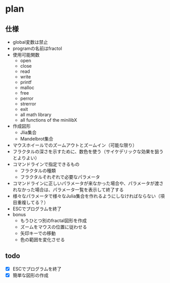 # plan

## 仕様

- global変数は禁止
- programの名前はfractol
- 使用可能関数
  - open
  - close
  - read
  - write
  - printf
  - malloc
  - free
  - perror
  - strerror
  - exit
  - all math library
  - all functions of the minilibX
- 作成図形
  - Jlia集合
  - Mandelbrot集合
- マウスホイールでのズームアウトとズームイン（可能な限り）
- フラクタルの深さを示すために、数色を使う（サイケデリックな効果を狙うとよりよい）
- コマンドラインで指定できるもの
  - フラクタルの種類
  - フラクタルそれぞれで必要なパラメータ
- コマンドラインに正しいパラメータが来なかった場合や、パラメータが渡されなかった場合は、パラメータ一覧を表示して終了する
- 様々なパラメータで様々なJulia集合を作れるようにしなければならない（項目重複してる？）
- ESCでプログラムを終了
- bonus
  - もうひとつ別のfractal図形を作成
  - ズームをマウスの位置に従わせる
  - 矢印キーでの移動
  - 色の範囲を変化させる

## todo
- [x] ESCでプログラムを終了
- [x] 簡単な図形の作成